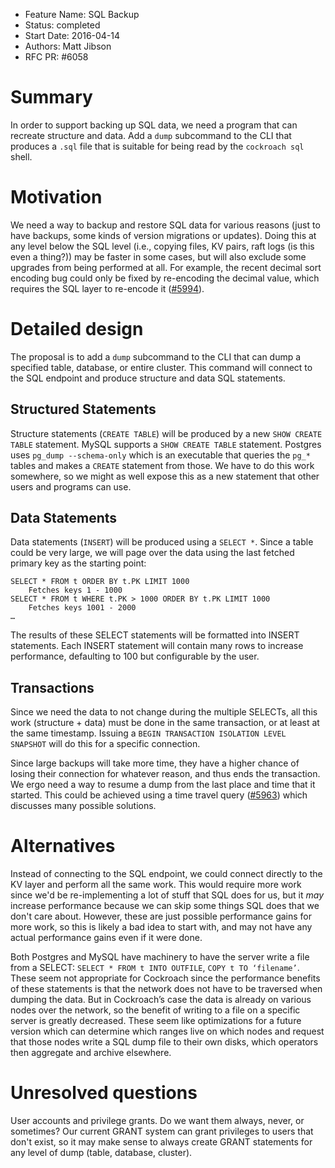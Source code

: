 - Feature Name: SQL Backup
- Status: completed
- Start Date: 2016-04-14
- Authors: Matt Jibson
- RFC PR: #6058


# Summary

In order to support backing up SQL data, we need a program that can recreate
structure and data. Add a `dump` subcommand to the CLI that produces a `.sql`
file that is suitable for being read by the `cockroach sql` shell.

# Motivation

We need a way to backup and restore SQL data for various reasons (just to
have backups, some kinds of version migrations or updates). Doing this at
any level below the SQL level (i.e., copying files, KV pairs, raft logs
(is this even a thing?)) may be faster in some cases, but will also exclude
some upgrades from being performed at all. For example, the recent decimal
sort encoding bug could only be fixed by re-encoding the decimal value,
which requires the SQL layer to re-encode it
([#5994](https://github.com/cockroachdb/cockroach/pull/5994)).

# Detailed design

The proposal is to add a `dump` subcommand to the CLI that can dump a
specified table, database, or entire cluster. This command will connect to
the SQL endpoint and produce structure and data SQL statements.

## Structured Statements

Structure statements (`CREATE TABLE`) will be produced by a new `SHOW CREATE
TABLE` statement. MySQL supports a `SHOW CREATE TABLE` statement. Postgres
uses `pg_dump --schema-only` which is an executable that queries the `pg_*`
tables and makes a `CREATE` statement from those. We have to do this work
somewhere, so we might as well expose this as a new statement that other
users and programs can use.

## Data Statements

Data statements (`INSERT`) will be produced using a `SELECT *`. Since a
table could be very large, we will page over the data using the last fetched
primary key as the starting point:

```
SELECT * FROM t ORDER BY t.PK LIMIT 1000
	Fetches keys 1 - 1000
SELECT * FROM t WHERE t.PK > 1000 ORDER BY t.PK LIMIT 1000
	Fetches keys 1001 - 2000
…
```

The results of these SELECT statements will be formatted into INSERT
statements. Each INSERT statement will contain many rows to increase
performance, defaulting to 100 but configurable by the user.

## Transactions

Since we need the data to not change during the multiple SELECTs, all this
work (structure + data) must be done in the same transaction, or at least at
the same timestamp. Issuing a `BEGIN TRANSACTION ISOLATION LEVEL SNAPSHOT`
will do this for a specific connection.

Since large backups will take more time, they have a higher chance of losing
their connection for whatever reason, and thus ends the transaction. We ergo
need a way to resume a dump from the last place and time that it started. This
could be achieved using a time travel query
([#5963](https://github.com/cockroachdb/cockroach/issues/5963)) which
discusses many possible solutions.

# Alternatives

Instead of connecting to the SQL endpoint, we could connect directly to the
KV layer and perform all the same work. This would require more work since
we'd be re-implementing a lot of stuff that SQL does for us, but it *may*
increase performance because we can skip some things SQL does that we don't
care about. However, these are just possible performance gains for more work,
so this is likely a bad idea to start with, and may not have any actual
performance gains even if it were done.

Both Postgres and MySQL have machinery to have the server write a file from
a SELECT: `SELECT * FROM t INTO OUTFILE`, `COPY t TO ‘filename’`. These
seem not appropriate for Cockroach since the performance benefits of these
statements is that the network does not have to be traversed when dumping the
data. But in Cockroach’s case the data is already on various nodes over
the network, so the benefit of writing to a file on a specific server is
greatly decreased. These seem like optimizations for a future version which
can determine which ranges live on which nodes and request that those nodes
write a SQL dump file to their own disks, which operators then aggregate
and archive elsewhere.

# Unresolved questions

User accounts and privilege grants. Do we want them always, never, or
sometimes? Our current GRANT system can grant privileges to users that don't
exist, so it may make sense to always create GRANT statements for any level
of dump (table, database, cluster).

